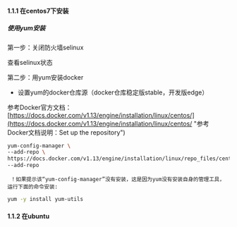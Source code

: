#### 1.1.1 在centos7下安装

##### 使用yum安装

第一步：关闭防火墙selinux

查看selinux状态

第二步：用yum安装docker

* 设置yum的docker仓库源（docker仓库稳定版stable，开发版edge）

参考Docker官方文档：[https://docs.docker.com/v1.13/engine/installation/linux/centos/](https://docs.docker.com/v1.13/engine/installation/linux/centos/ "参考Docker文档说明：Set up the repository")

```bash
yum-config-manager \
--add-repo \
https://docs.docker.com/v1.13/engine/installation/linux/repo_files/centos/docker.repoyum-config-manager \
--add-repo 
```

     ！如果提示该“yum-config-manager”没有安装，这是因为yum没有安装自身的管理工具，运行下面的命令安装:

```bash
yum -y install yum-utils
```



#### 1.1.2 在ubuntu



